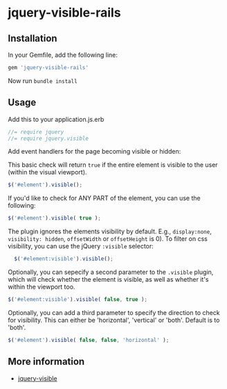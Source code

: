 # jquery-visible-rails

## Installation

In your Gemfile, add the following line:

```ruby
gem 'jquery-visible-rails'
```

Now run `bundle install`


## Usage

Add this to your application.js.erb

```js
//= require jquery
//= require jquery.visible
```

Add event handlers for the page becoming visible or hidden:

This basic check will return `true` if the entire element is visible to the user (within the visual viewport).

```js
$('#element').visible();
```

If you'd like to check for ANY PART of the element, you can use the following:

```js
$('#element').visible( true );
```

The plugin ignores the elements visibility by default. E.g., `display:none`, `visibility: hidden`, `offsetWidth` or `offsetHeight` is 0).
To filter on css visibility, you can use the jQuery `:visible` selector:

```js
  $('#element:visible').visible();
```

Optionally, you can sepecify a second parameter to the `.visible` plugin, which will check whether the element is visible, as well as
whether it's within the viewport too.

```js
$('#element:visible').visible( false, true );
```

Optionally, you can add a third parameter to specify the direction to check for visibility. This can either be 'horizontal', 'vertical' or 'both'.
Default is to 'both'.

```js
$('#element').visible( false, false, 'horizontal' );
```

## More information

- [ jquery-visible ](https://github.com/customd/jquery-visible)
